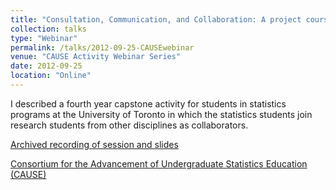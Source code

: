 ```yaml
---
title: "Consultation, Communication, and Collaboration: A project course to engage statistics students in the three C's"
collection: talks
type: "Webinar"
permalink: /talks/2012-09-25-CAUSEwebinar
venue: "CAUSE Activity Webinar Series"
date: 2012-09-25
location: "Online"
---
```


I described a fourth year capstone activity for students in statistics programs at the University of Toronto in which the statistics students join research students from other disciplines as collaborators. 

[Archived recording of session and slides](https://www.causeweb.org/cause/webinar/activity/2012-09)

[Consortium for the Advancement of Undergraduate Statistics Education (CAUSE)](https://www.causeweb.org/cause/)
